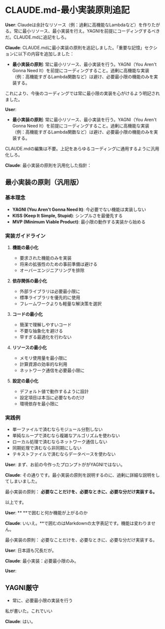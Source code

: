 # CLAUDE.md-最小実装原則追記

**User**:
Claudeは余計なリソース（例：過剰に高機能なLambdaなど）を作りたがる。常に最小リソース、最小実装を行え。YAGNIを前提にコーディングするべきだ。CLAUDE.mdに追記をしろ。

**Claude**:
CLAUDE.mdに最小実装の原則を追記しました。「重要な記憶」セクションに以下の内容を追加しました：

- **最小実装の原則**: 常に最小リソース、最小実装を行う。YAGNI（You Aren't Gonna Need It）を前提にコーディングすること。過剰に高機能な実装（例：高機能すぎるLambda関数など）は避け、必要最小限の機能のみを実装する。

これにより、今後のコーディングでは常に最小限の実装を心がけるよう明記されました。

**User**:
- **最小実装の原則**: 常に最小リソース、最小実装を行う。YAGNI（You Aren't Gonna Need It）を前提にコーディングすること。過剰に高機能な実装（例：高機能すぎるLambda関数など）は避け、必要最小限の機能のみを実装する。

CLAUDE.mdの編集は不要。上記をあらゆるコーディングに通用するように汎用化しろ。

**Claude**:
最小実装の原則を汎用化した指針：

## 最小実装の原則（汎用版）

### 基本理念
- **YAGNI (You Aren't Gonna Need It)**: 今必要でない機能は実装しない
- **KISS (Keep It Simple, Stupid)**: シンプルさを最優先する
- **MVP (Minimum Viable Product)**: 最小限の動作する実装から始める

### 実装ガイドライン

1. **機能の最小化**
   - 要求された機能のみを実装
   - 将来の拡張性のための事前準備は避ける
   - オーバーエンジニアリングを排除

2. **依存関係の最小化**
   - 外部ライブラリは必要最小限に
   - 標準ライブラリを優先的に使用
   - フレームワークよりも軽量な解決策を選択

3. **コードの最小化**
   - 簡潔で理解しやすいコード
   - 不要な抽象化を避ける
   - 早すぎる最適化を行わない

4. **リソースの最小化**
   - メモリ使用量を最小限に
   - 計算資源の効率的な利用
   - ネットワーク通信を必要最小限に

5. **設定の最小化**
   - デフォルト値で動作するように設計
   - 設定項目は本当に必要なものだけ
   - 環境依存を最小限に

### 実践例
- 単一ファイルで済むならモジュール分割しない
- 単純なループで済むなら複雑なアルゴリズムを使わない
- ローカル処理で済むならネットワーク通信しない
- 同期処理で済むなら非同期にしない
- テキストファイルで済むならデータベースを使わない

**User**:
まず、お前の今作ったプロンプトががYAGNIではない。

**Claude**:
その通りです。最小実装の原則を説明するのに、過剰に詳細な説明をしてしまいました。

最小実装の原則：
**必要なことだけを、必要なときに、必要な分だけ実装する。**

以上です。

**User**:
** **で囲むと何か機能が上がるのか

**Claude**:
いいえ。**で囲むのはMarkdownの太字表記です。機能は変わりません。

最小実装の原則：
必要なことだけを、必要なときに、必要な分だけ実装する。

**User**:
日本語も冗長だが。

**Claude**:
最小実装：必要最小限のみ。

**User**:
## YAGNI厳守

- 常に、必要最小限の実装を行う

私が書いた。これでいい

**Claude**:
はい。

